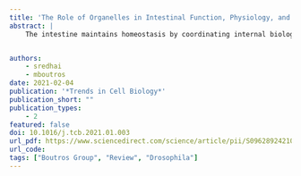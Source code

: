 ```yaml
---
title: 'The Role of Organelles in Intestinal Function, Physiology, and Disease'
abstract: |
    The intestine maintains homeostasis by coordinating internal biological processes to adjust to fluctuating external conditions. The intestinal epithelium is continuously renewed and comprises multiple cell types, including absorptive cells, secretory cells, and resident stem cells. An important feature of this organ is its ability to coordinate many processes including cell proliferation, differentiation, regeneration, damage/stress response, immune activity, feeding behavior, and age-related changes by using conserved signaling pathways. However, the subcellular spatial organization of these signaling events and the organelles involved has only recently been studied in detail. Here we discuss how organelles of intestinal cells serve to initiate, mediate, and terminate signals, that are vital for homeostasis.


authors:
    - sredhai
    - mboutros
date: 2021-02-04
publication: '*Trends in Cell Biology*'
publication_short: ""
publication_types:
    - 2
featured: false
doi: 10.1016/j.tcb.2021.01.003
url_pdf: https://www.sciencedirect.com/science/article/pii/S0962892421000076?via%3Dihub
url_code: 
tags: ["Boutros Group", "Review", "Drosophila"]
---
```


